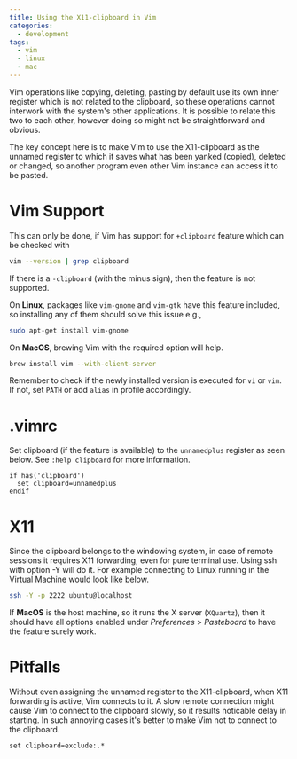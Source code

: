 ```yaml
---
title: Using the X11-clipboard in Vim
categories:
  - development
tags:
  - vim
  - linux
  - mac
---
```


Vim operations like copying, deleting, pasting by default use its own inner register
which is not related to the clipboard, so these operations cannot interwork
with the system's other applications. It is possible to relate this two
to each other, however doing so might not be straightforward and obvious.

The key concept here is to make Vim to use the X11-clipboard as the unnamed
register to which it saves what has been yanked (copied), deleted or changed, so
another program even other Vim instance can access it to be pasted.

# Vim Support

This can only be done, if Vim has support for `+clipboard` feature which can be
checked with

```bash
vim --version | grep clipboard
```
If there is a `-clipboard` (with the minus sign), then the feature is not supported.

On **Linux**, packages like `vim-gnome` and `vim-gtk` have this feature
included, so installing any of them should solve this issue e.g.,

```bash
sudo apt-get install vim-gnome
```

On **MacOS**, brewing Vim with the required option will help.

```bash
brew install vim --with-client-server
```
Remember to check if the newly installed version is executed for `vi` or `vim`.
If not, set `PATH` or add `alias` in profile accordingly.

# .vimrc

Set clipboard (if the feature is available) to the `unnamedplus` register as
seen below. See `:help clipboard` for more information.

```vimscript
if has('clipboard')
  set clipboard=unnamedplus
endif
```

# X11

Since the clipboard belongs to the windowing system, in case of remote
sessions it requires X11 forwarding, even for pure terminal use. Using ssh
with option -Y will do it. For example connecting to Linux running in the
Virtual Machine would look like below.

```bash
ssh -Y -p 2222 ubuntu@localhost
```

If **MacOS** is the host machine, so it runs the X server (`XQuartz`), then it
should have all options enabled under _Preferences_ > _Pasteboard_  to have the
feature surely work.

# Pitfalls

Without even assigning the unnamed register to the X11-clipboard, when X11 forwarding
is active, Vim connects to it. A slow remote connection might cause Vim to connect
to the clipboard slowly, so it results noticable delay in starting. In such annoying
cases it's better to make Vim not to connect to the clipboard.

```vimscript
set clipboard=exclude:.*
```
